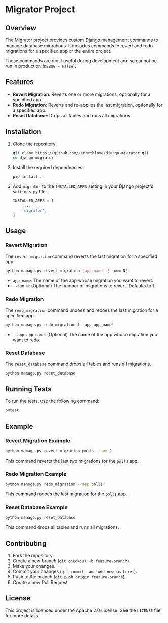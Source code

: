 # Migrator Project

## Overview

The Migrator project provides custom Django management commands to
manage database migrations. It includes commands to revert and redo
migrations for a specified app or the entire project.

These commands are most useful during development and so cannot be
run in production (`DEBUG = False`).

## Features

- **Revert Migration**: Reverts one or more migrations, optionally for a specified app.
- **Redo Migration**: Reverts and re-applies the last migration, optionally for a specified app.
- **Reset Database**: Drops all tables and runs all migrations.

## Installation

1. Clone the repository:
   ```sh
   git clone https://github.com/kennethlove/django-migrator.git
   cd django-migrator
   ```

2. Install the required dependencies:
   ```sh
   pip install .
   ```
   
3. Add `migrator` to the `INSTALLED_APPS` setting in your Django project's `settings.py` file:
   ```python
   INSTALLED_APPS = [
       ...,
       'migrator',
   ]
   ```

## Usage

### Revert Migration

The `revert_migration` command reverts the last migration for a specified app.

```sh
python manage.py revert_migration [app_name] [--num N]
```

- `app_name`: The name of the app whose migration you want to revert.
- `--num N`: (Optional) The number of migrations to revert. Defaults to 1.

### Redo Migration

The `redo_migration` command undoes and redoes the last migration for a specified app.

```sh
python manage.py redo_migration [--app app_name]
```

- `--app app_name`: (Optional) The name of the app whose migration you want to redo.
 
### Reset Database

The `reset_database` command drops all tables and runs all migrations.

```sh
python manage.py reset_database
```

## Running Tests

To run the tests, use the following command:

```sh
pytest
```

## Example

### Revert Migration Example

```sh
python manage.py revert_migration polls --num 2
```

This command reverts the last two migrations for the `polls` app.

### Redo Migration Example

```sh
python manage.py redo_migration --app polls
```

This command redoes the last migration for the `polls` app.

### Reset Database Example

```sh
python manage.py reset_database
```

This command drops all tables and runs all migrations.

## Contributing

1. Fork the repository.
2. Create a new branch (`git checkout -b feature-branch`).
3. Make your changes.
4. Commit your changes (`git commit -am 'Add new feature'`).
5. Push to the branch (`git push origin feature-branch`).
6. Create a new Pull Request.

## License

This project is licensed under the Apache 2.0 License. See the `LICENSE` file for more details.